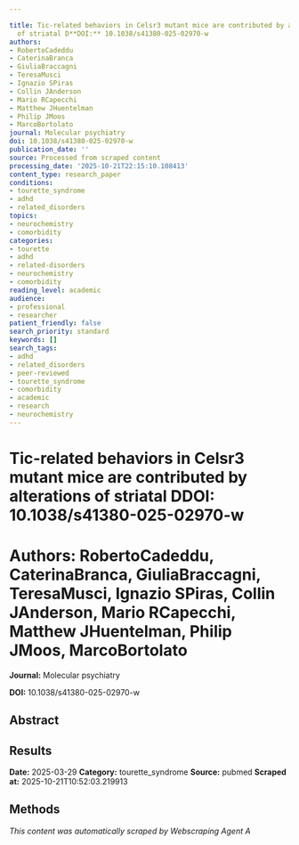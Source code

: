```yaml
---

title: Tic-related behaviors in Celsr3 mutant mice are contributed by alterations
  of striatal D**DOI:** 10.1038/s41380-025-02970-w
authors:
- RobertoCadeddu
- CaterinaBranca
- GiuliaBraccagni
- TeresaMusci
- Ignazio SPiras
- Collin JAnderson
- Mario RCapecchi
- Matthew JHuentelman
- Philip JMoos
- MarcoBortolato
journal: Molecular psychiatry
doi: 10.1038/s41380-025-02970-w
publication_date: ''
source: Processed from scraped content
processing_date: '2025-10-21T22:15:10.108413'
content_type: research_paper
conditions:
- tourette_syndrome
- adhd
- related_disorders
topics:
- neurochemistry
- comorbidity
categories:
- tourette
- adhd
- related-disorders
- neurochemistry
- comorbidity
reading_level: academic
audience:
- professional
- researcher
patient_friendly: false
search_priority: standard
keywords: []
search_tags:
- adhd
- related_disorders
- peer-reviewed
- tourette_syndrome
- comorbidity
- academic
- research
- neurochemistry
---
```




# Tic-related behaviors in Celsr3 mutant mice are contributed by alterations of striatal D**DOI:** 10.1038/s41380-025-02970-w

# **Authors:** RobertoCadeddu, CaterinaBranca, GiuliaBraccagni, TeresaMusci, Ignazio SPiras, Collin JAnderson, Mario RCapecchi, Matthew JHuentelman, Philip JMoos, MarcoBortolato

**Journal:** Molecular psychiatry

**DOI:** 10.1038/s41380-025-02970-w

## Abstract

## Results

**Date:** 2025-03-29
**Category:** tourette_syndrome
**Source:** pubmed
**Scraped at:** 2025-10-21T10:52:03.219913
## Methods
*This content was automatically scraped by Webscraping Agent A*